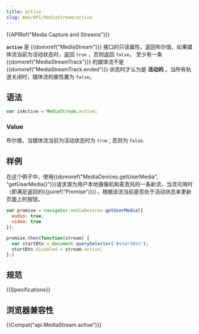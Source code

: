 ```yaml
---
title: active
slug: Web/API/MediaStream/active
---
```


{{APIRef("Media Capture and Streams")}}

**`active`** 是 {{domxref("MediaStream")}} 接口的只读属性，返回布尔值，如果媒体流当前为活动状态时，返回 `true` ，否则返回 `false`。 至少有一条 {{domxref("MediaStreamTrack")}} 的媒体流不是{{domxref("MediaStreamTrack.ended")}} 状态时才认为是 **活动的** 。当所有轨道关闭时，媒体流的属性置为 `false`。

## 语法

```js
var isActive = MediaStream.active;
```

### Value

布尔值，当媒体流当前为活动状态时为 `true` ; 否则为 `false`.

## 样例

在这个例子中，使用{{domxref("MediaDevices.getUserMedia", "getUserMedia()")}}请求源为用户本地摄像机和麦克风的一条新流，当流可用时（即满足返回的{{jsxref("Promise")}}），根据该流当前是否处于活动状态来更新页面上的按钮。

```js
var promise = navigator.mediaDevices.getUserMedia({
  audio: true,
  video: true
});

promise.then(function(stream) {
  var startBtn = document.querySelector('#startBtn');
  startBtn.disabled = stream.active;
};)
```

## 规范

{{Specifications}}

## 浏览器兼容性

{{Compat("api.MediaStream.active")}}
